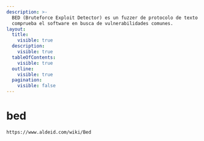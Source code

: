 ```yaml
---
description: >-
  BED (Bruteforce Exploit Detector) es un fuzzer de protocolo de texto plano que
  comprueba el software en busca de vulnerabilidades comunes.
layout:
  title:
    visible: true
  description:
    visible: true
  tableOfContents:
    visible: true
  outline:
    visible: true
  pagination:
    visible: false
---
```


# bed

```
https://www.aldeid.com/wiki/Bed
```
